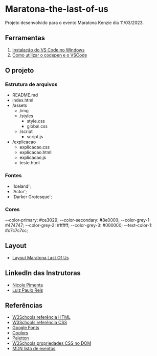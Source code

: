 # Maratona-the-last-of-us

Projeto desenvolvido para o evento Maratona Kenzie dia 11/03/2023.

## Ferramentas

1. [Instalação do VS Code no Windows](https://kenzie.com.br/blog/instalacao-vs-code-windows/)
2. [Como utilizar o codepen e o VSCode](https://kenzie-academy-brasil.github.io/ferramentas/)

## O projeto

### Estrutura de arquivos

- README.md
- index.html
- /assets
  - /img
  - /styles
    - style.css
    - global.css
  - /script
    - script.js
- /explicacao
  - explicacao.css
  - explicacao.html
  - explicacao.js
  - teste.html

### Fontes

- 'Iceland';
- 'Actor';
- 'Darker Grotesque';

### Cores

--color-primary: #ce3029;
--color-secondary: #8e0000;
--color-grey-1: #474747;
--color-grey-2: #ffffff;
--color-grey-3: #000000;
--text-color-1: #c7c7c7cc;

## Layout

- [Layout Maratona Last Of Us](https://www.figma.com/file/E8MXdl9rjgThlbZYMAjX39/Maratona-Kenzie---The-Last-of-Us?node-id=0%3A1&t=Y8d5G0K9jA49u9yj-0)

## LinkedIn das Instrutoras

- [Nicole Pimenta](https://www.linkedin.com/in/nicole-pimenta/)
- [Luiz Paulo Reis](https://www.linkedin.com/in/luiz-paulo-reis-cardoso/)

## Referências

- [W3Schools referência HTML](https://www.w3schools.com/tags/default.asp)
- [W3Schools referência CSS](https://www.w3schools.com/cssref/default.asp)
- [Google Fonts](https://fonts.google.com/)
- [Coolors](https://coolors.co/palettes/trending)
- [Paletton](https://paletton.com/)
- [W3Schools propriedades CSS no DOM](https://www.w3schools.com/jsref/dom_obj_style.asp)
- [MDN lista de eventos](https://developer.mozilla.org/en-US/docs/Web/Events)
